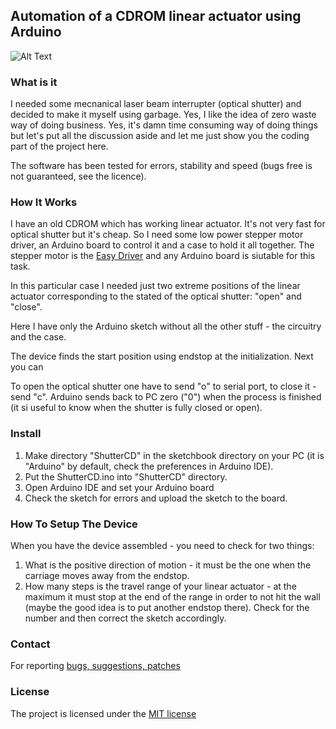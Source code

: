 ## Automation of a CDROM linear actuator using Arduino

![Alt Text](https://github.com/serhiykobyakov/CDROM_linear_actuator_automatization/blob/main/howitworks.gif)

### What is it

I needed some mecnanical laser beam interrupter (optical shutter) and decided to make it myself using garbage. Yes, I like the idea of zero waste way of doing business. Yes, it's damn time consuming way of doing things but let's put all the discussion aside and let me just show you the coding part of the project here.

The software has been tested for errors, stability and speed (bugs free is not guaranteed, see the licence).

### How It Works

I have an old CDROM which has working linear actuator. It's not very fast for optical shutter but it's cheap. So I need some low power stepper motor driver, an Arduino board to control it and a case to hold it all together. The stepper motor is the [Easy Driver](https://learn.sparkfun.com/tutorials/easy-driver-hook-up-guide/all) and any Arduino board is siutable for this task.

In this particular case I needed just two extreme positions of the linear actuator corresponding to the stated of the optical shutter: "open" and "close".

Here I have only the Arduino sketch without all the other stuff - the circuitry and the case.

The device finds the start position using endstop at the initialization. Next you can

To open the optical shutter one have to send "o" to serial port, to close it - send "c". Arduino sends back to PC zero ("0") when the process is finished (it si useful to know when the shutter is fully closed or open).


### Install

1. Make directory "ShutterCD" in the sketchbook directory on your PC (it is "Arduino" by default, check the preferences in Arduino IDE).
2. Put the ShutterCD.ino into "ShutterCD" directory.
3. Open Arduino IDE and set your Arduino board
4. Check the sketch for errors and upload the sketch to the board.


### How To Setup The Device
When you have the device assembled - you need to check for two things:
1. What is the positive direction of motion - it must be the one when the carriage moves away from the endstop.
2. How many steps is the travel range of your linear actuator - at the maximum it must stop at the end of the range in order to not hit the wall (maybe the good idea is to put another endstop there). Check for the number and then correct the sketch accordingly.


### Contact
For reporting [bugs, suggestions, patches](https://github.com/serhiykobyakov/CDROM_linear_actuator_automatization/issues)


### License
The project is licensed under the [MIT license](https://github.com/serhiykobyakov/CDROM_linear_actuator_automatization/blob/main/LICENSE)
